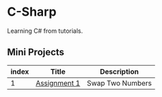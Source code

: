 # C-Sharp
Learning C# from tutorials.

## Mini Projects

| index | Title |Description|
| -------|-------|-------|
| 1 | [Assignment 1](https://github.com/rahiltariq07/C-Sharp/tree/main/Assignment-1) |Swap Two Numbers|

